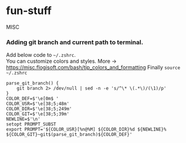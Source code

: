 # fun-stuff
MISC

### Adding git branch and current path to terminal.  
Add below code to `~/.zshrc`.  
You can customize colors and styles. More -> https://misc.flogisoft.com/bash/tip_colors_and_formatting
Finally `source ~/.zshrc`

```
parse_git_branch() {
    git branch 2> /dev/null | sed -n -e 's/^\* \(.*\)/(\1)/p'
}
COLOR_DEF=$'\e[0m$ '
COLOR_USR=$'\e[38;5;48m'
COLOR_DIR=$'\e[38;5;249m'
COLOR_GIT=$'\e[38;5;39m'
NEWLINE=$'\n'
setopt PROMPT_SUBST
export PROMPT='${COLOR_USR}[%n@%M] ${COLOR_DIR}%d ${NEWLINE}% ${COLOR_GIT}~git$(parse_git_branch)${COLOR_DEF}'
```
